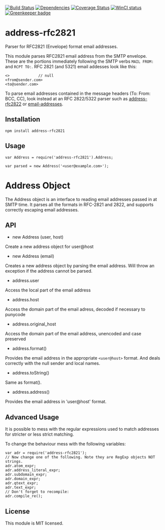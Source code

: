 [![Build Status][ci-img]][ci-url]
[![Dependencies][dep-img]][dep-url]
[![Coverage Status][cov-img]][cov-url]
[![WinCI status][win-ci-img]][win-ci-url]
[![Greenkeeper badge](https://badges.greenkeeper.io/haraka/node-address-rfc2821.svg)](https://greenkeeper.io/)

# address-rfc2821

Parser for RFC2821 (Envelope) format email addresses.

This module parses RFC2821 email address from the SMTP envelope. These are the
portions immediately following the SMTP verbs `MAIL FROM:` and `RCPT TO:`. RFC 2821 (and 5321) email addesses look like this:

````
<>             // null
<from@sender.com>
<to@sender.com>
````

To parse email addresses contained in the message headers (To: From: BCC, CC), look instead at an RFC 2822/5322 parser such as [address-rfc2822](https://www.npmjs.com/package/address-rfc2822) or [email-addresses](https://www.npmjs.com/package/email-addresses).


Installation
------------

    npm install address-rfc2821

Usage
-----

    var Address = require('address-rfc2821').Address;

    var parsed = new Address('<user@example.com>');


# Address Object

The Address object is an interface to reading email addresses passed in at
SMTP time. It parses all the formats in RFC-2821 and 2822, and
supports correctly escaping email addresses.

## API

* new Address (user, host)

Create a new address object for user@host

* new Address (email)

Creates a new address object by parsing the email address. Will throw an
exception if the address cannot be parsed.

* address.user

Access the local part of the email address

* address.host

Access the domain part of the email adress, decoded if necessary to punycode

* address.original_host

Access the domain part of the email address, unencoded and case preserved

* address.format()

Provides the email address in the appropriate `<user@host>` format. And
deals correctly with the null sender and local names.

* address.toString()

Same as format().

* address.address()

Provides the email address in 'user@host' format.

Advanced Usage
--------------

It is possible to mess with the regular expressions used to match addresses
for stricter or less strict matching.

To change the behaviour mess with the following variables:

    var adr = require('address-rfc2821');
    // Now change one of the following. Note they are RegExp objects NOT strings.
    adr.atom_expr;
    adr.address_literal_expr;
    adr.subdomain_expr;
    adr.domain_expr;
    adr.qtext_expr;
    adr.text_expr;
    // Don't forget to recompile:
    adr.compile_re();


License
-------

This module is MIT licensed.


[ci-img]: https://travis-ci.org/haraka/node-address-rfc2821.svg?branch=master
[ci-url]: https://travis-ci.org/haraka/node-address-rfc2821
[dep-img]: https://david-dm.org/haraka/node-address-rfc2821.svg
[dep-url]: https://david-dm.org/haraka/node-address-rfc2821
[cov-img]: https://codecov.io/github/haraka/node-address-rfc2821/coverage.svg?branch=master
[cov-url]: https://codecov.io/github/haraka/node-address-rfc2821?branch=master
[win-ci-img]: https://ci.appveyor.com/api/projects/status/ai1jt6yrphrehpg9?svg=true
[win-ci-url]: https://ci.appveyor.com/project/msimerson/node-address-rfc2821-1wf12/branch/master
